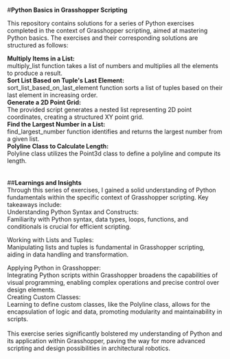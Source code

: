 #**Python Basics in Grasshopper Scripting**

This repository contains solutions for a series of Python exercises completed in the context of Grasshopper scripting, aimed at mastering Python basics. The exercises and their corresponding solutions are structured as follows:

**Multiply Items in a List:**<br />
multiply_list function takes a list of numbers and multiplies all the elements to produce a result.<br />
**Sort List Based on Tuple's Last Element:**<br />
sort_list_based_on_last_element function sorts a list of tuples based on their last element in increasing order.<br />
**Generate a 2D Point Grid:**<br />
The provided script generates a nested list representing 2D point coordinates, creating a structured XY point grid.<br />
**Find the Largest Number in a List:**<br />
find_largest_number function identifies and returns the largest number from a given list.<br />
**Polyline Class to Calculate Length:**<br />
Polyline class utilizes the Point3d class to define a polyline and compute its length.<br />
<br /><br />
##**Learnings and Insights**<br />
Through this series of exercises, I gained a solid understanding of Python fundamentals within the specific context of Grasshopper scripting. Key takeaways include:
<br />
Understanding Python Syntax and Constructs:<br />
Familiarity with Python syntax, data types, loops, functions, and conditionals is crucial for efficient scripting.<br />

Working with Lists and Tuples:<br />
Manipulating lists and tuples is fundamental in Grasshopper scripting, aiding in data handling and transformation.<br />

Applying Python in Grasshopper:<br />
Integrating Python scripts within Grasshopper broadens the capabilities of visual programming, enabling complex operations and precise control over design elements.<br />
Creating Custom Classes:<br />
Learning to define custom classes, like the Polyline class, allows for the encapsulation of logic and data, promoting modularity and maintainability in scripts.<br /><br />
This exercise series significantly bolstered my understanding of Python and its application within Grasshopper, paving the way for more advanced scripting and design possibilities in architectural robotics.
